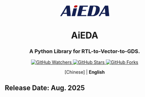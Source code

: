 <div align="center">
<img src="AiEDA.png" width="31%" alt="AiEDA" />
 <h1>AiEDA</h1>

<h3> A Python Library for RTL-to-Vector-to-GDS.</h3>

<p align="center">
    <a title="GitHub Watchers" target="_blank" href="https://github.com/OSCC-Project/AiEDA/watchers">
        <img alt="GitHub Watchers" src="https://img.shields.io/github/watchers/OSCC-Project/AiEDA.svg?label=Watchers&style=social" />
    </a>
    <a title="GitHub Stars" target="_blank" href="hhttps://github.com/OSCC-Project/AiEDA/stargazers">
        <img alt="GitHub Stars" src="https://img.shields.io/github/stars/OSCC-Project/AiEDA.svg?label=Stars&style=social" />
    </a>
    <a title="GitHub Forks" target="_blank" href="https://github.com/OSCC-Project/AiEDA/network/members">
        <img alt="GitHub Forks" src="https://img.shields.io/github/forks/OSCC-Project/AiEDA.svg?label=Forks&style=social" />
    </a>
</p>

[Chinese] | **English**

</div>


## Release Date: Aug. 2025
